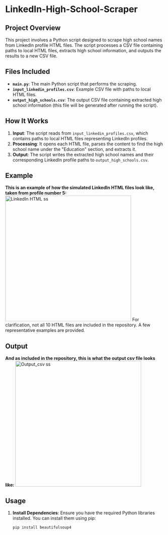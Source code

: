 # LinkedIn-High-School-Scraper

## **Project Overview**

This project involves a Python script designed to scrape high school names from LinkedIn profile HTML files. The script processes a CSV file containing paths to local HTML files, extracts high school information, and outputs the results to a new CSV file.

## **Files Included**

- **`main.py`**: The main Python script that performs the scraping.
- **`input_linkedin_profiles.csv`**: Example CSV file with paths to local HTML files.
- **`output_high_schools.csv`**: The output CSV file containing extracted high school information (this file will be generated after running the script).

## **How It Works**

1. **Input**: The script reads from `input_linkedin_profiles.csv`, which contains paths to local HTML files representing LinkedIn profiles.
2. **Processing**: It opens each HTML file, parses the content to find the high school name under the "Education" section, and extracts it.
3. **Output**: The script writes the extracted high school names and their corresponding LinkedIn profile paths to `output_high_schools.csv`.

## **Example**
**This is an example of how the simulated LinkedIn HTML files look like, taken from profile number 5:**
<img width="400" alt="LinkedIn HTML ss" src="https://github.com/user-attachments/assets/51266e57-900d-4071-aa71-d73b0554c55d">
For clarification, not all 10 HTML files are included in the repository. A few representative examples are provided.

## **Output**
**And as included in the repository, this is what the output csv file looks like:**
<img width="400" alt="Output_csv ss" src="https://github.com/user-attachments/assets/8b3ed0fd-5161-424f-9c71-07419d3d32f6">


## **Usage**

1. **Install Dependencies**:
   Ensure you have the required Python libraries installed. You can install them using pip:
   ```bash
   pip install beautifulsoup4

